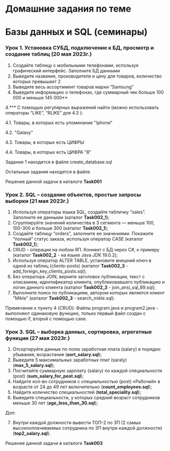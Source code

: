 ﻿# Домашние задания по теме #

# Базы данных и SQL (семинары) #

### Урок 1. Установка СУБД, подключение к БД, просмотр и создание таблиц (20 мая 2023г.) ###

1. Создайте таблицу с мобильными телефонами, используя графический интерфейс. Заполните БД данными
2. Выведите название, производителя и цену для товаров, количество которых превышает 2
3. Выведите весь ассортимент товаров марки “Samsung”
4. Выведите информацию о телефонах, где суммарный чек больше 100 000 и меньше 145 000**

4.*** С помощью регулярных выражений найти (можно использовать операторы “LIKE”, “RLIKE” для 4.3 ):

4.1. Товары, в которых есть упоминание "Iphone"

4.2. "Galaxy"

4.3. Товары, в которых есть ЦИФРЫ

4.4. Товары, в которых есть ЦИФРА "8"

Задание 1 находится в файле create_database.sql

Остальные задания находятся в файле 

Решение данной задачи в каталоге **Task001**

### Урок 2. SQL – создание объектов, простые запросы выборки (21 мая 2023г.) ###

1. Используя операторы языка SQL, создайте табличку “sales”. Заполните ее данными (каталог **Task002_1**);
2. Сгруппируйте значений количества в 3 сегмента — меньше 100, 100-300 и больше 300 (каталог **Task002_1**);
3. Создайте таблицу “orders”, заполните ее значениями. Покажите “полный” статус заказа, используя оператор CASE (каталог **Task002_1**);
4. CRUD - операции на любом ЯП. Коннект с БД через С#, к примеру (каталог **Task002_2** - на языке Java JDK 19.0.2);
5. Используя оператор ALTER TABLE, установите внешний ключ в одной из таблиц (clients-posts) (каталог **Task002_3** - add_foreign_key_clients_posts.sql);
6. Без оператора JOIN, верните заголовок публикации, текст с описанием, идентификатор клиента, опубликовавшего публикацию и логин данного клиента (каталог **Task002_3** - join_ansi_sql_89.sql);
7. Выполните поиск по публикациям, автором которых является клиент "Mikle" (каталог **Task002_3** - search_mikle.sql).

Примечание к пункту 4 (CRUD):
Файлы program.java и program2.java - выполняют одинаковую функцию,
только первый файл создан с помощью if, второй с помощью case.


### Урок 3. SQL – выборка данных, сортировка, агрегатные функции (27 мая 2023г.) ###

1. Отсортируйте данные по полю заработная плата (salary) в порядке: убывания; возрастания (**sort_salary.sql**);
2. Выведите 5 максимальных заработных плат (saraly) (**max_5_salary.sql**);
3. Посчитайте суммарную зарплату (salary) по каждой специальности (роst) (**sum_salary_for_post.sql**);
4. Найдите кол-во сотрудников с специальностью (post) «Рабочий» в возрасте от 24 до 49 лет включительно (**count_employees.sql**);
5. Найдите количество специальностей (**total_speciality.sql**);
6. Выведите специальности, у которых средний возраст сотрудников меньше 30 лет (**age_less_than_30.sql**);

Доп:

7. Внутри каждой должности вывести ТОП-2 по ЗП (2 самых высокооплачиваемых сотрудника по ЗП внутри каждой должности) (**top2_salary.sql**).

Решение данной задачи в каталоге **Task003**